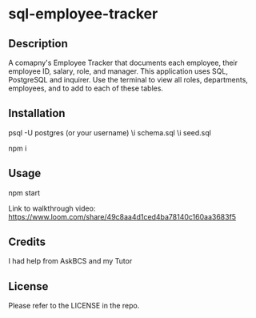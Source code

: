 # sql-employee-tracker

## Description
A comapny's Employee Tracker that documents each employee, their employee ID, salary, role, and manager. This application uses SQL, PostgreSQL and inquirer. Use the terminal to view all roles, departments, employees, and to add to each of these tables. 

## Installation

psql -U postgres (or your username)
\i schema.sql
\i seed.sql

npm i

## Usage

npm start 

Link to walkthrough video: https://www.loom.com/share/49c8aa4d1ced4ba78140c160aa3683f5


## Credits

I had help from AskBCS and my Tutor

## License

Please refer to the LICENSE in the repo.




